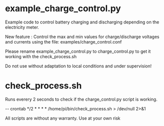         
# example_charge_control.py        
Example code to control battery charging and discharging depending on the electricity meter. 

New feature : Control the max and min values for charge/discharge voltages and currents using the file: examples/charge_control.conf

Please rename example_charge_control.py to charge_control.py to get it working with the check_process.sh

Do not use without adaptation to local conditions and under supervision! 

# check_process.sh

Runs everery 2 seconds to check if the charge_control.py script is working.

-- crontab 
*/2 * * * * /home/pi/bin/check_process.sh > /dev/null 2>&1


All scripts are without any warranty. Use at your own risk
